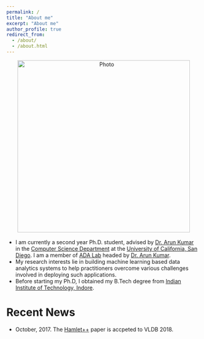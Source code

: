 ```yaml
---
permalink: /
title: "About me"
excerpt: "About me"
author_profile: true
redirect_from: 
  - /about/
  - /about.html
---
```


<p align="center">
  <img src="https://pvn25.github.io/files/pvn25_img.jpeg?raw=true" alt="Photo" style="width: 450px;"/> 
</p>

* I am currently a second year Ph.D. student, advised by [Dr. Arun Kumar](http://cseweb.ucsd.edu/~arunkk/) in the [Computer Science Department](http://cse.ucsd.edu/) at the  [University of California, San Diego](https://ucsd.edu/). I am a member of [ADA Lab](https://adalabucsd.github.io/) headed by [Dr. Arun Kumar](http://cseweb.ucsd.edu/~arunkk/).
* My research interests lie in building machine learning based data analytics systems to help practitioners overcome various challenges involved in deploying such applications.
* Before starting my Ph.D, I obtained my B.Tech degree from [Indian Institute of Technology, Indore](http://www.iiti.ac.in/).


# Recent News
* October, 2017. The [Hamlet++](https://adalabucsd.github.io/hamlet.html) paper is accpeted to VLDB 2018.
